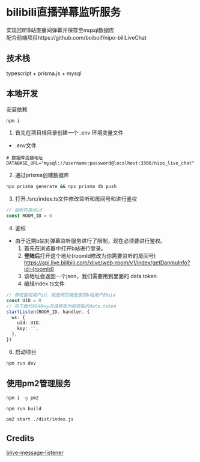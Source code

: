 # bilibili直播弹幕监听服务

实现监听B站直播间弹幕并保存至mqsql数据库<br/>
配合前端项目https://github.com/boiboif/nipo-biliLiveChat

## 技术栈
typescript + prisma.js + mysql

## 本地开发
安装依赖
```bash
npm i
```
1. 首先在项目根目录创建一个 .env 环境变量文件
- .env文件
```env
# 数据库连接地址
DATABASE_URL="mysql://username:password@localhost:3306/nipo_live_chat"
```

2. 通过prisma创建数据库

```bash
npx prisma generate && npx prisma db push
```

3. 打开./src/index.ts文件修改监听和房间号和进行鉴权
```typescript
// 监听的房间id
const ROOM_ID = 0
```
4. 鉴权

  - 由于近期b站对弹幕监听服务进行了限制，现在必须要进行鉴权。
    1. 首先在浏览器中打开b站进行登录。
    2. <strong>登陆后</strong>打开这个地址(roomId修改为你需要监听的房间号)<br/>
       https://api.live.bilibili.com/xlive/web-room/v1/index/getDanmuInfo?id={roomId}
    4. 该地址会返回一个json，我们需要用到里面的 data.token
    5. 编辑index.ts文件
```typescript
// 修改鉴权用户id，就是网页端登录的b站用户的uid
const UID = 0
// 将下面代码中key的值修改为刚获取的data.token
startListen(ROOM_ID, handler, {
  ws: {
    uid: UID,
    key: '',
  },
})
```
6. 启动项目
```bash
npm run dev
```

## 使用pm2管理服务
```bash
npm i -g pm2

npm run build

pm2 start ./dist/index.js
```

## Credits
[blive-message-listener](https://github.com/ddiu8081/blive-message-listener)
